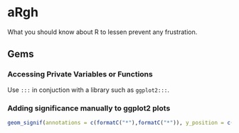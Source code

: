 # aRgh

What you should know about R to lessen prevent any frustration.

## Gems

### Accessing Private Variables or Functions

Use `:::` in conjuction with a library such as `ggplot2:::`.

### Adding significance manually to ggplot2 plots

```r
geom_signif(annotations = c(formatC("*"),formatC("*")), y_position = c(1.5, 2.5), xmin=c(1, 2), xmax=c(3, 3))
```
